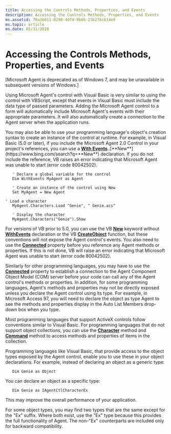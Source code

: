 ```yaml
---
title: Accessing the Controls Methods, Properties, and Events
description: Accessing the Controls Methods, Properties, and Events
ms.assetid: 70a3b011-0290-4df4-9b66-23b27bcb14e9
ms.topic: article
ms.date: 05/31/2018
---
```


# Accessing the Controls Methods, Properties, and Events

\[Microsoft Agent is deprecated as of Windows 7, and may be unavailable in subsequent versions of Windows.\]

Using Microsoft Agent's control with Visual Basic is very similar to using the control with VBScript, except that events in Visual Basic must include the data type of passed parameters. Adding the Microsoft Agent control to a form will automatically include Microsoft Agent's events with their appropriate parameters. It will also automatically create a connection to the Agent server when the application runs.

You may also be able to use your programming language's object's creation syntax to create an instance of the control at runtime. For example, in Visual Basic (5.0 or later), if you include the Microsoft Agent 2.0 Control in your project's references, you can use a [**With Events**](https://www.bing.com/search?q=**With+Events**)..[**New**](https://www.bing.com/search?q=**New**) declaration. If you do not include the reference, VB raises an error indicating that Microsoft Agent was unable to start (error code 80042502).

``` syntax
   ' Declare a global variable for the control
   Dim WithEvents MyAgent as Agent

   ' Create an instance of the control using New
   Set MyAgent = New Agent

' Load a character
   MyAgent.Characters.Load "Genie", " Genie.acs"

   ' Display the character
   MyAgent.Characters("Genie").Show
```

For versions of VB prior to 5.0, you can use the VB [**New**](https://www.bing.com/search?q=**New**) keyword without [**WithEvents**](https://www.bing.com/search?q=**WithEvents**) declaration or the VB [**CreateObject**](https://msdn.microsoft.com/library/Bb545141(v=VS.85).aspx) function, but these conventions will not expose the Agent control's events. You also need to use the [**Connected**](https://www.bing.com/search?q=**Connected**) property before you reference any Agent methods or properties. If this is not done, VB will raise an error indicating that Microsoft Agent was unable to start (error code 80042502).

Similarly for other programming languages, you may have to use the [**Connected**](https://www.bing.com/search?q=**Connected**) property to establish a connection to the Agent Component Object Model (COM) server before your code can call any of the Agent control's methods or properties. In addition, for some programming languages, Agent's methods and properties may not be directly exposed unless you declare the Agent control using its type. For example, in Microsoft Access 97, you will need to declare the object as type Agent to see the methods and properties display in the Auto List Members drop-down box when you type.

Most programming languages that support ActiveX controls follow conventions similar to Visual Basic. For programming languages that do not support object collections, you can use the [**Character**](https://www.bing.com/search?q=**Character**) method and [**Command**](https://www.bing.com/search?q=**Command**) method to access methods and properties of items in the collection.

Programming languages like Visual Basic, that provide access to the object types exposed by the Agent control, enable you to use these in your object declarations. For example, instead of declaring an object as a generic type:

``` syntax
   Dim Genie as Object
```

You can declare an object as a specific type:

``` syntax
   Dim Genie as IAgentCtlCharacterEx
```

This may improve the overall performance of your application.

For some object types, you may find two types that are the same except for the "Ex" suffix. Where both exist, use the "Ex" type because this provides the full functionality of Agent. The non-"Ex" counterparts are included only for backward compatibility.

 

 




